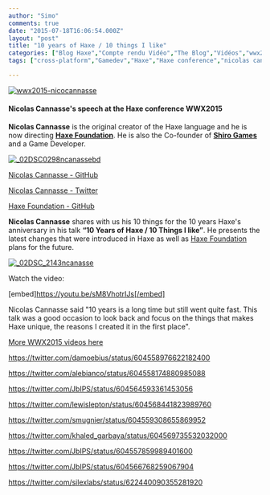 ```yaml
---
author: "Simo"
comments: true
date: "2015-07-18T16:06:54.000Z"
layout: "post"
title: "10 years of Haxe / 10 things I like"
categories: ["Blog Haxe","Compte rendu Vidéo","The Blog","Vidéos","wwx2015"]
tags: ["cross-platform","Gamedev","Haxe","Haxe conference","nicolas cannasse","video","webdev","wwx","wwx2015"]

---
```

[![wwx2015-nicocannasse](https://www.silexlabs.org/wp-content/uploads/2015/07/wwx2015-nicocannasse.png)](https://www.silexlabs.org/wp-content/uploads/2015/07/wwx2015-nicocannasse.png)


#### Nicolas Cannasse's speech at the Haxe conference WWX2015


**Nicolas Cannasse** is the original creator of the Haxe language and he is now directing **[Haxe Foundation](http://haxe.org/foundation/)**. He is also the Co-founder of **[Shiro Games](http://shirogames.com/)** and a Game Developer.

[![_02DSC0298ncanassebd](https://www.silexlabs.org/wp-content/uploads/2015/07/02DSC0298ncanassebd-458x687.jpg)](https://www.silexlabs.org/wp-content/uploads/2015/07/02DSC0298ncanassebd.jpg)


[Nicolas Cannasse - GitHub](https://github.com/ncannasse)




[Nicolas Cannasse - Twitter ](https://twitter.com/ncannasse)


[Haxe Foundation - GitHub](https://github.com/HaxeFoundation)

**Nicolas Cannasse** shares with us his 10 things for the 10 years Haxe's anniversary in his talk **“10 Years of Haxe / 10 Things I like”**. He presents the latest changes that were introduced in Haxe as well as [Haxe Foundation](http://haxe.org/foundation/) plans for the future.

[![_02DSC_2143ncanasse](https://www.silexlabs.org/wp-content/uploads/2015/07/02DSC_2143ncanasse-687x459.jpg)](https://www.silexlabs.org/wp-content/uploads/2015/07/02DSC_2143ncanasse.jpg)



Watch the video:



[embed]https://youtu.be/sM8VhotrIJs[/embed]

Nicolas Cannasse said "10 years is a long time but still went quite fast. This talk was a good occasion to look back and focus on the things that makes Haxe unique, the reasons I created it in the first place".

[More WWX2015 videos here](https://www.silexlabs.org/wrapping-up-wwx2015/)

https://twitter.com/damoebius/status/604558976622182400

https://twitter.com/alebianco/status/604558174880985088

https://twitter.com/JbIPS/status/604564593361453056

https://twitter.com/lewislepton/status/604568441823989760

https://twitter.com/smugnier/status/604559308655869952

https://twitter.com/khaled_garbaya/status/604569735532032000

https://twitter.com/JbIPS/status/604557859989401600



https://twitter.com/JbIPS/status/604566768259067904

https://twitter.com/silexlabs/status/622440090355281920


